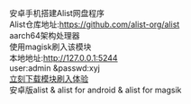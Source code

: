 安卓手机搭建Alist网盘程序<br>
Alist仓库地址:https://github.com/alist-org/alist<br>
aarch64架构处理器</br>
使用magisk刷入该模块<br>
本地地址:http://127.0.0.1:5244<br>
user:admin &passwd:xyj<br>
<a href="http://blog.xyj1.tk/share/67.html">立刻下载模块刷入体验</a><br>
安卓版alist & alist for android & alist for magsik
